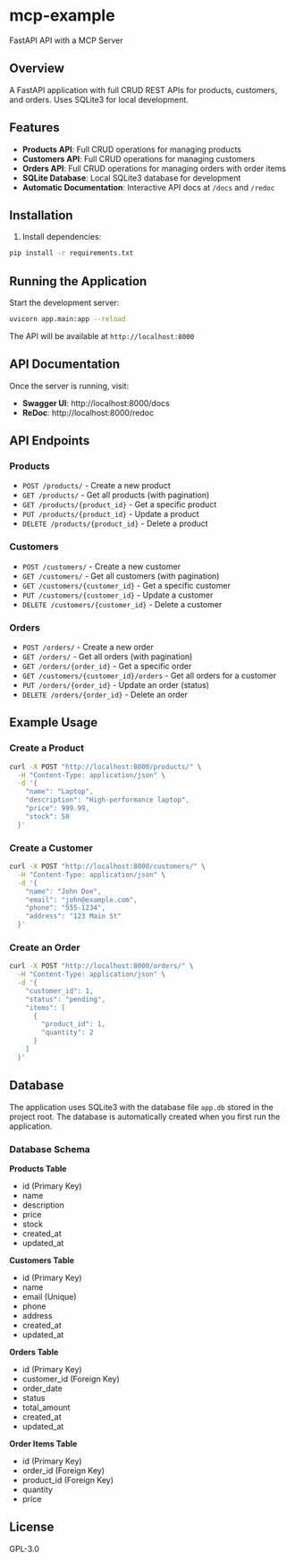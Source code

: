 # mcp-example
FastAPI API with a MCP Server

## Overview
A FastAPI application with full CRUD REST APIs for products, customers, and orders. Uses SQLite3 for local development.

## Features
- **Products API**: Full CRUD operations for managing products
- **Customers API**: Full CRUD operations for managing customers
- **Orders API**: Full CRUD operations for managing orders with order items
- **SQLite Database**: Local SQLite3 database for development
- **Automatic Documentation**: Interactive API docs at `/docs` and `/redoc`

## Installation

1. Install dependencies:
```bash
pip install -r requirements.txt
```

## Running the Application

Start the development server:
```bash
uvicorn app.main:app --reload
```

The API will be available at `http://localhost:8000`

## API Documentation

Once the server is running, visit:
- **Swagger UI**: http://localhost:8000/docs
- **ReDoc**: http://localhost:8000/redoc

## API Endpoints

### Products
- `POST /products/` - Create a new product
- `GET /products/` - Get all products (with pagination)
- `GET /products/{product_id}` - Get a specific product
- `PUT /products/{product_id}` - Update a product
- `DELETE /products/{product_id}` - Delete a product

### Customers
- `POST /customers/` - Create a new customer
- `GET /customers/` - Get all customers (with pagination)
- `GET /customers/{customer_id}` - Get a specific customer
- `PUT /customers/{customer_id}` - Update a customer
- `DELETE /customers/{customer_id}` - Delete a customer

### Orders
- `POST /orders/` - Create a new order
- `GET /orders/` - Get all orders (with pagination)
- `GET /orders/{order_id}` - Get a specific order
- `GET /customers/{customer_id}/orders` - Get all orders for a customer
- `PUT /orders/{order_id}` - Update an order (status)
- `DELETE /orders/{order_id}` - Delete an order

## Example Usage

### Create a Product
```bash
curl -X POST "http://localhost:8000/products/" \
  -H "Content-Type: application/json" \
  -d '{
    "name": "Laptop",
    "description": "High-performance laptop",
    "price": 999.99,
    "stock": 50
  }'
```

### Create a Customer
```bash
curl -X POST "http://localhost:8000/customers/" \
  -H "Content-Type: application/json" \
  -d '{
    "name": "John Doe",
    "email": "john@example.com",
    "phone": "555-1234",
    "address": "123 Main St"
  }'
```

### Create an Order
```bash
curl -X POST "http://localhost:8000/orders/" \
  -H "Content-Type: application/json" \
  -d '{
    "customer_id": 1,
    "status": "pending",
    "items": [
      {
        "product_id": 1,
        "quantity": 2
      }
    ]
  }'
```

## Database

The application uses SQLite3 with the database file `app.db` stored in the project root. The database is automatically created when you first run the application.

### Database Schema

**Products Table**
- id (Primary Key)
- name
- description
- price
- stock
- created_at
- updated_at

**Customers Table**
- id (Primary Key)
- name
- email (Unique)
- phone
- address
- created_at
- updated_at

**Orders Table**
- id (Primary Key)
- customer_id (Foreign Key)
- order_date
- status
- total_amount
- created_at
- updated_at

**Order Items Table**
- id (Primary Key)
- order_id (Foreign Key)
- product_id (Foreign Key)
- quantity
- price

## License

GPL-3.0

